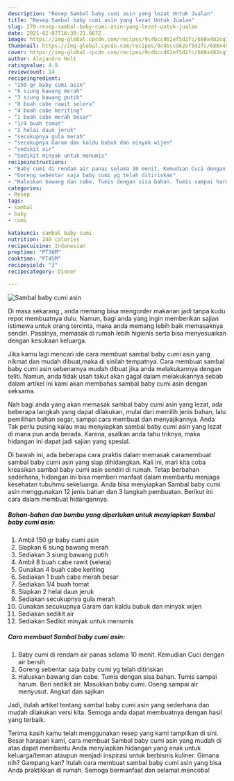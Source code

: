 ```yaml
---
description: "Resep Sambal baby cumi asin yang lezat Untuk Jualan"
title: "Resep Sambal baby cumi asin yang lezat Untuk Jualan"
slug: 270-resep-sambal-baby-cumi-asin-yang-lezat-untuk-jualan
date: 2021-02-07T16:39:21.867Z
image: https://img-global.cpcdn.com/recipes/9c4bccd62ef5d2fc/680x482cq70/sambal-baby-cumi-asin-foto-resep-utama.jpg
thumbnail: https://img-global.cpcdn.com/recipes/9c4bccd62ef5d2fc/680x482cq70/sambal-baby-cumi-asin-foto-resep-utama.jpg
cover: https://img-global.cpcdn.com/recipes/9c4bccd62ef5d2fc/680x482cq70/sambal-baby-cumi-asin-foto-resep-utama.jpg
author: Alejandro Holt
ratingvalue: 4.9
reviewcount: 14
recipeingredient:
- "150 gr baby cumi asin"
- "6 siung bawang merah"
- "3 siung bawang putih"
- "8 buah cabe rawit selera"
- "4 buah cabe keriting"
- "1 buah cabe merah besar"
- "1/4 buah tomat"
- "2 helai daun jeruk"
- "secukupnya gula merah"
- "secukupnya Garam dan kaldu bubuk dan minyak wijen"
- "sedikit air"
- "Sedikit minyak untuk menumis"
recipeinstructions:
- "Baby cumi di rendam air panas selama 10 menit. Kemudian Cuci dengan air bersih"
- "Goreng sebentar saja baby cumi yg telah ditiriskan"
- "Haluskan bawang dan cabe. Tumis dengan sisa bahan. Tumis sampai harum. Beri sedikit air. Masukkan baby cumi. Oseng sampai air menyusut. Angkat dan sajikan"
categories:
- Resep
tags:
- sambal
- baby
- cumi

katakunci: sambal baby cumi 
nutrition: 240 calories
recipecuisine: Indonesian
preptime: "PT36M"
cooktime: "PT45M"
recipeyield: "3"
recipecategory: Dinner

---
```



![Sambal baby cumi asin](https://img-global.cpcdn.com/recipes/9c4bccd62ef5d2fc/680x482cq70/sambal-baby-cumi-asin-foto-resep-utama.jpg)

Di masa  sekarang , anda memang bisa mengorder makanan jadi tanpa kudu repot membuatnya dulu. Namun, bagi anda yang ingin memberikan sajian istimewa untuk orang tercinta, maka anda memang lebih baik memasaknya sendiri. Pasalnya, memasak di rumah lebih higienis serta bisa menyesuaikan dengan kesukaan keluarga.

Jika kamu lagi mencari ide cara membuat sambal baby cumi asin yang nikmat dan mudah dibuat,maka di sinilah tempatnya. Cara membuat sambal baby cumi asin  sebenarnya mudah dibuat jika anda melakukannya dengan teliti. Namun, anda tidak usah takut akan gagal dalam melakukannya 
sebab dalam artikel ini kami akan membahas sambal baby cumi asin dengan seksama.  



Nah bagi anda yang akan memasak sambal baby cumi asin yang lezat, ada beberapa langkah yang dapat dilakukan, mulai dari memilih jenis bahan, lalu pemilihan bahan segar, sampai cara membuat dan menyajikannya. Anda Tak perlu pusing kalau mau menyiapkan sambal baby cumi asin yang lezat di mana pun anda berada. Karena, asalkan anda  tahu triknya, maka hidangan ini dapat jadi sajian yang spesial.

Di bawah ini, ada beberapa cara praktis  dalam memasak caramembuat sambal baby cumi asin yang siap dihidangkan. Kali ini, mari kita coba kreasikan sambal baby cumi asin sendiri di rumah. Tetap berbahan sederhana, hidangan ini bisa memberi manfaat dalam membantu menjaga kesehatan tubuhmu sekeluarga. Anda bisa menyiapkan Sambal baby cumi asin menggunakan 12 jenis bahan dan 3 langkah pembuatan. Berikut ini cara dalam membuat hidangannya.

<!--inarticleads1-->

##### Bahan-bahan dan bumbu yang diperlukan untuk menyiapkan Sambal baby cumi asin:

1. Ambil 150 gr baby cumi asin
1. Siapkan 6 siung bawang merah
1. Sediakan 3 siung bawang putih
1. Ambil 8 buah cabe rawit (selera)
1. Gunakan 4 buah cabe keriting
1. Sediakan 1 buah cabe merah besar
1. Sediakan 1/4 buah tomat
1. Siapkan 2 helai daun jeruk
1. Sediakan secukupnya gula merah
1. Gunakan secukupnya Garam dan kaldu bubuk dan minyak wijen
1. Sediakan sedikit air
1. Sediakan Sedikit minyak untuk menumis




<!--inarticleads2-->

##### Cara membuat Sambal baby cumi asin:

1. Baby cumi di rendam air panas selama 10 menit. Kemudian Cuci dengan air bersih
1. Goreng sebentar saja baby cumi yg telah ditiriskan
1. Haluskan bawang dan cabe. Tumis dengan sisa bahan. Tumis sampai harum. Beri sedikit air. Masukkan baby cumi. Oseng sampai air menyusut. Angkat dan sajikan




Jadi, itulah artikel tentang  sambal baby cumi asin  yang sederhana dan mudah dilakukan versi kita. Semoga anda dapat membuatnya dengan hasil yang terbaik. 

Terima kasih kamu telah menggunakan resep yang kami tampilkan di sini. Besar harapan kami, cara membuat  Sambal baby cumi asin yang mudah di atas dapat membantu Anda menyiapkan hidangan yang enak untuk keluarga/teman ataupun menjadi inspirasi untuk berbisnis kuliner. Gimana nih? Gampang kan? Itulah cara membuat sambal baby cumi asin yang bisa Anda praktikkan di rumah. Semoga bermanfaat dan selamat mencoba!

